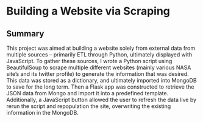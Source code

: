 # Building a Website via Scraping

## Summary

This project was aimed at building a website solely from external data from multiple sources – primarily ETL through Python, ultimately displayed with JavaScript.
To gather these sources, I wrote a Python script using BeautifulSoup to scrape multiple different websites (mainly various NASA site’s and its twitter profile) to generate the information that was desired. This data was stored as a dictionary, and ultimately imported into MongoDB to save for the long term.
Then a Flask app was constructed to retrieve the JSON data from Mongo and import it into a predefined template. Additionally, a JavaScript button allowed the user to refresh the data live by rerun the script and repopulation the site, overwriting the existing information in the MongoDB. 